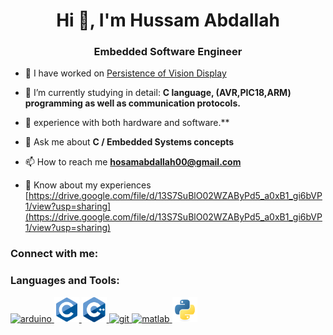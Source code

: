 <h1 align="center">Hi 👋, I'm Hussam Abdallah</h1>
<h3 align="center">Embedded Software Engineer</h3>

- 🔭 I have worked on [Persistence of Vision Display](https://github.com/HussamAbdallah/POV-Display.git)

- 🌱 I’m currently studying in detail: **C language, (AVR,PIC18,ARM) programming as well as communication protocols.**
  
- 🌱 experience with both hardware and software.**

- 💬 Ask me about **C / Embedded Systems concepts**

- 📫 How to reach me **hosamabdallah00@gmail.com**

- 📄 Know about my experiences [https://drive.google.com/file/d/13S7SuBlO02WZAByPd5_a0xB1_gi6bVP1/view?usp=sharing](https://drive.google.com/file/d/13S7SuBlO02WZAByPd5_a0xB1_gi6bVP1/view?usp=sharing)

<h3 align="left">Connect with me:</h3>
<p align="left">
</p>

<h3 align="left">Languages and Tools:</h3>
<p align="left"> <a href="https://www.arduino.cc/" target="_blank" rel="noreferrer"> <img src="https://cdn.worldvectorlogo.com/logos/arduino-1.svg" alt="arduino" width="40" height="40"/> </a> <a href="https://www.cprogramming.com/" target="_blank" rel="noreferrer"> <img src="https://raw.githubusercontent.com/devicons/devicon/master/icons/c/c-original.svg" alt="c" width="40" height="40"/> </a> <a href="https://www.w3schools.com/cpp/" target="_blank" rel="noreferrer"> <img src="https://raw.githubusercontent.com/devicons/devicon/master/icons/cplusplus/cplusplus-original.svg" alt="cplusplus" width="40" height="40"/> </a> <a href="https://git-scm.com/" target="_blank" rel="noreferrer"> <img src="https://www.vectorlogo.zone/logos/git-scm/git-scm-icon.svg" alt="git" width="40" height="40"/> </a> <a href="https://www.mathworks.com/" target="_blank" rel="noreferrer"> <img src="https://upload.wikimedia.org/wikipedia/commons/2/21/Matlab_Logo.png" alt="matlab" width="40" height="40"/> </a> <a href="https://www.python.org" target="_blank" rel="noreferrer"> <img src="https://raw.githubusercontent.com/devicons/devicon/master/icons/python/python-original.svg" alt="python" width="40" height="40"/> </a> </p>
